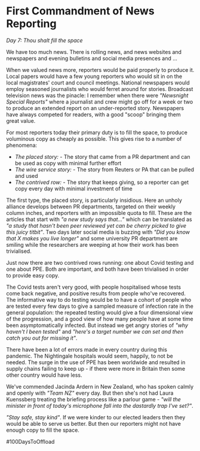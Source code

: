 # First Commandment of News Reporting

*Day 7: Thou shalt fill the space*

We have too much news. There is rolling news, and news websites and newspapers and evening bulletins and social media presences and ...

When we valued news more, reporters would be paid properly to produce it. Local papers would have a few young reporters who would sit in on the local magistrates' court and council meetings. National newspapers would employ seasoned journalists who would ferret around for stories. Broadcast television news was the pinacle: I remember when there were *"Newsnight Special Reports"* where a journalist and crew might go off for a week or two to produce an extended report on an under-reported story. Newspapers have always competed for readers, with a good "scoop" bringing them great value.

For most reporters today their primary duty is to fill the space, to produce voluminous copy as cheaply as possible. This gives rise to a number of phenomena:

* *The placed story:* - The story that came from a PR department and can be used as copy with minimal further effort
* *The wire service story:* - The story from Reuters or PA that can be pulled and used
* *The contrived row:* - The story that keeps giving, so a reporter can get copy every day with minimal investment  of time

The first type, the placed story, is particularly insidious. Here an unholy alliance develops between PR departments, targeted on their weekly column inches, and reporters with an impossible quota to fill. These are the articles that start with *"a new study says that..."* which can be translated as *"a study that hasn't been peer reviewed yet can be cherry picked to give this juicy titbit"*. Two days later social media is buzzing with *"Did you know that X makes you live longer"* and some university PR department are smiling while the researchers are weeping at how their work has been trivialised.

Just now there are two contrived rows running: one about Covid testing and one about PPE. Both are important, and both have been trivialised in order to provide easy copy.

The Covid tests aren't very good, with people hospitalised whose tests come back negative, and positive results from people who've recovered. The informative way to do testing would be to have a cohort of people who are tested every few days to give a sampled measure of infection rate in the general population: the repeated testing would give a four dimensional view of the progression, and a good view of how many people have at some time been asymptomatically infected. But instead we get angry stories of *"why haven't I been tested"* and *"here's a target number we can set and then catch you out for missing it"*.

There have been a lot of errors made in every country during this pandemic. The Nightingale hospitals would seem, happily, to not be needed. The surge in the use of PPE has been worldwide and resulted in supply chains failing to keep up - if there were more in Britain then some other country would have less.

We've commended Jacinda Ardern in New Zealand, who has spoken calmly and openly with *"Team NZ"* every day. But then she's not had Laura Kuenssberg treating the briefing process like a parlour game - *"will the minister in front of today's microphone fall into the dastardly trap I've set?"*. 

*"Stay safe, stay kind"*. If we were kinder to our elected leaders then they would be able to serve us better. But then our reporters might not have enough copy to fill the space.


#100DaysToOffload